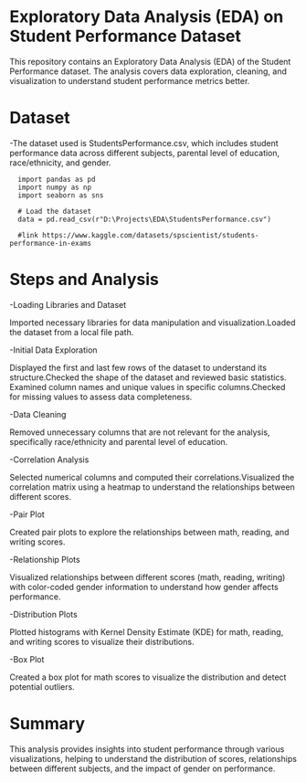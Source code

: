 # Exploratory Data Analysis (EDA) on Student Performance Dataset

This repository contains an Exploratory Data Analysis (EDA) of the Student Performance dataset. The analysis covers data exploration, cleaning, and visualization to understand student performance metrics better.

# Dataset
 -The dataset used is StudentsPerformance.csv, which includes student performance data across different subjects, parental level of education, race/ethnicity, and gender.

      import pandas as pd
      import numpy as np
      import seaborn as sns

      # Load the dataset
      data = pd.read_csv(r"D:\Projects\EDA\StudentsPerformance.csv")

      #link https://www.kaggle.com/datasets/spscientist/students-performance-in-exams




# Steps and Analysis

 -Loading Libraries and Dataset
       
   Imported necessary libraries for data manipulation and visualization.Loaded the dataset from a local file path.
       
 -Initial Data Exploration
       
   Displayed the first and last few rows of the dataset to understand its structure.Checked the shape of the dataset and reviewed basic statistics.
Examined column names and unique values in specific columns.Checked for missing values to assess data completeness.

 -Data Cleaning
       
   Removed unnecessary columns that are not relevant for the analysis, specifically race/ethnicity and parental level of education.
 
 -Correlation Analysis
       
   Selected numerical columns and computed their correlations.Visualized the correlation matrix using a heatmap to understand the relationships between different scores.
 
 -Pair Plot
       
   Created pair plots to explore the relationships between math, reading, and writing scores.
 
 -Relationship Plots
       
   Visualized relationships between different scores (math, reading, writing) with color-coded gender information to understand how gender affects performance.
 
 -Distribution Plots
       
   Plotted histograms with Kernel Density Estimate (KDE) for math, reading, and writing scores to visualize their distributions.
 
 -Box Plot
       
   Created a box plot for math scores to visualize the distribution and detect potential outliers.
       
# Summary

   This analysis provides insights into student performance through various visualizations, helping to understand the distribution of scores, relationships between different subjects, and the impact of gender on performance.
